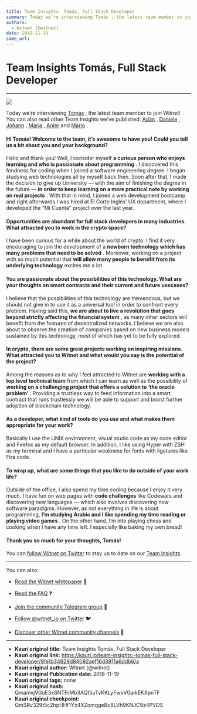 ```yaml
---
title: Team Insights  Tomás, Full Stack Developer
summary: Today we’re interviewing Tomás , the latest team member to join Witnet! You can also read other Team Insights we’ve published- Adán , Daniele , Johann , María , Anler and Mario . Hi Tomás! Welcome to the team, it’s awesome to have you! Could you tell us a bit about you and your background? Hello and thank you! Well, I consider myself a curious person who enjoys learning and who is passionate about programming . I discovered this fondness for coding when I joined a software engineering degree. I
authors:
  - Witnet (@witnet)
date: 2018-11-19
some_url: 
---
```


# Team Insights  Tomás, Full Stack Developer



----


![](https://cdn-images-1.medium.com/max/1200/1*rtbg8CFX4ABb7lRbJ6FNVg.jpeg)

Today we’re interviewing 
[Tomás](https://github.com/Tommytrg)
 , the latest team member to join Witnet! You can also read other Team Insights we’ve published: 
[Adán](https://medium.com/witnet/team-insights-ad%C3%A1n-witnets-tech-lead-368102102ff6)
 , 
[Daniele](https://medium.com/witnet/team-insights-daniele-witnets-operations-lead-6a72c8da8268)
 , 
[Johann](https://medium.com/witnet/team-insights-daniele-witnets-operations-lead-6a72c8da8268)
 , 
[María](https://medium.com/witnet/team-insights-mar%C3%ADa-back-end-engineer-27fef70af1d1)
 , 
[Anler](https://medium.com/witnet/team-insights-anler-back-end-engineer-and-functional-programmer-eca357baef47)
 and 
[Mario](https://medium.com/witnet/team-insights-mario-full-stack-engineer-and-scrum-master-e0d6f9e7c70c)
 .

#### Hi Tomás! Welcome to the team, it’s awesome to have you! Could you tell us a bit about you and your background?
Hello and thank you! Well, I consider myself 
**a curious person who enjoys learning and who is passionate about programming**
 .
I discovered this fondness for coding when I joined a software engineering degree. I began studying web technologies all by myself back then. Soon after that, I made the decision to give up University — with the aim of finishing the degree in the future — 
**in order to keep learning on a more practical note by working on real projects**
 . With that in mind, I joined a web development bootcamp and right afterwards I was hired at El Corte Inglés’ UX department, where I developed the “Mi Cuenta” project over the last year.

#### Opportunities are abundant for full stack developers in many industries. What attracted you to work in the crypto space?
I have been curious for a while about the world of crypto. I find it very encouraging to join the development of a 
**newborn technology which has many problems that need to be solved**
 . Moreover, working on a project with so much potential that 
**will allow many people to benefit from its underlying technology**
 excites me a lot.

#### You are passionate about the possibilities of this technology. What are your thoughts on smart contracts and their current and future usecases?
I believe that the possibilities of this technology are tremendous, but we should not give in to use it as a universal tool in order to confront every problem. Having said this, 
**we are about to live a revolution that goes beyond strictly affecting the financial system**
 , as many other sectors will benefit from the features of decentralized networks.
I believe we are also about to observe the creation of companies based on new business models sustained by this technology, most of which has yet to be fully explored.

#### In crypto, there are some great projects working on inspiring missions. What attracted you to Witnet and what would you say is the potential of the project?
Among the reasons as to why I feel attracted to Witnet are 
**working with a top level technical team**
 from which I can learn as well as the possibility of 
**working on a challenging project that offers a solution to ‘the oracle problem’**
 . Providing a trustless way to feed information into a smart contract that runs trustlessly we will be able to support and boost further adoption of blockchain technology.

#### As a developer, what kind of tools do you use and what makes them appropriate for your work?
Basically I use the UNIX environment, visual studio code as my code editor and Firefox as my default browser. In addition, I like using Hyper with ZSH as my terminal and I have a particular weakness for fonts with ligatures like Fira code.

#### To wrap up, what are some things that you like to do outside of your work life?
Outside of the office, I also spend my time coding because I enjoy it very much. I have fun on web pages with 
**code challenges**
 like Codewars and discovering new languages — which also involves discovering new software paradigms.
However, as not everything in life is about programming, 
**I’m studying Arabic and I like spending my time reading or playing video games**
 . On the other hand, I’m into playing chess and cooking when I have any time left. I especially like baking my own bread!

#### Thank you so much for your thoughts, Tomás!
You can 
[follow Witnet on Twitter](http://twitter.com/witnet_io)
 to stay up to date on our 
[Team Insights](https://medium.com/witnet/tagged/team)
 .

----

You can also:



 *  [Read the Witnet whitepaper](https://witnet.io/static/witnet-whitepaper.pdf) 📃

 *  [Read the FAQ](https://witnet.io/#/faq) ❓

 *  [Join the community Telegram group](https://t.me/witnetio) 💬

 *  [Follow @witnet_io on Twitter](https://twitter.com/witnet_io) 🐦

 *  [Discover other Witnet community channels](https://witnet.io/#/contact) 👥



---

- **Kauri original title:** Team Insights  Tomás, Full Stack Developer
- **Kauri original link:** https://kauri.io/team-insights:-tomas-full-stack-developer/8fe1b34829d84092aef16d3911a6ddb6/a
- **Kauri original author:** Witnet (@witnet)
- **Kauri original Publication date:** 2018-11-19
- **Kauri original tags:** none
- **Kauri original hash:** QmamvjVGuE3xSNTFrMb3AQt5uTvKKLyFwvVGaikEKXpnTF
- **Kauri original checkpoint:** QmSRv329t5c2hpHHf1Yz4XZomqgeBc8LVh9KNJC9z4PVDS



